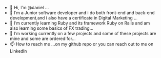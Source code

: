 - 👋 Hi, I’m @daniel ...
- 👀 I’m a Junior software developer and i do both front-end and back-end development,and i also have a certificate in Digital Marketing ...
- 🌱 I’m currently learning Ruby and its framework Ruby on Rails and am also learning some basics of FX trading...
- 💞️ I’m working currently on a few projects and some of these projects are mine and some are ordered for...
- 📫 How to reach me ...on my github repo or you can reach out to me on LinkedIn

<!---
daniel-hau-shan12/daniel-hau-shan12 is a ✨ special ✨ repository because its `README.md` (this file) appears on your GitHub profile.
You can click the Preview link to take a look at your changes.
--->
